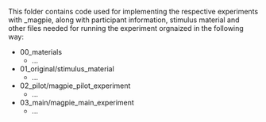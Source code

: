 This folder contains code used for implementing the respective experiments with \_magpie, along with participant information, stimulus material and other files needed for running the experiment orgnaized in the following way:
 - 00_materials
    - ...
 - 01_original/stimulus_material
    - ...
- 02_pilot/magpie_pilot_experiment
    - ...
- 03_main/magpie_main_experiment
    - ...
